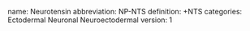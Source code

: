 name: Neurotensin
abbreviation: NP-NTS
definition: +NTS
categories: Ectodermal Neuronal Neuroectodermal
version: 1
